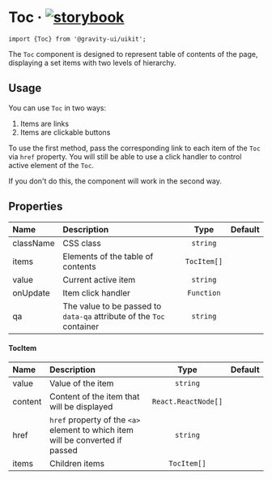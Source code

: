<!--GITHUB_BLOCK-->

# Toc &middot; [![storybook](https://img.shields.io/badge/Storybook-Toc-3bc935)](https://preview.gravity-ui.com/uikit/?path=/story/components-data-display-toc--default)

<!--/GITHUB_BLOCK-->

```tsx
import {Toc} from '@gravity-ui/uikit';
```

The `Toc` component is designed to represent table of contents of the page, displaying a set items with two levels of hierarchy.

## Usage

You can use `Toc` in two ways:

1. Items are links
2. Items are clickable buttons

To use the first method, pass the corresponding link to each item of the `Toc` via `href` property. You will still be able to use a click handler to control active element of the `Toc`.

If you don't do this, the component will work in the second way.

## Properties

| Name      | Description                                                          |    Type     | Default |
| :-------- | :------------------------------------------------------------------- | :---------: | :-----: |
| className | CSS class                                                            |  `string`   |         |
| items     | Elements of the table of contents                                    | `TocItem[]` |         |
| value     | Current active item                                                  |  `string`   |         |
| onUpdate  | Item click handler                                                   | `Function`  |         |
| qa        | The value to be passed to `data-qa` attribute of the `Toc` container |  `string`   |         |

#### TocItem

| Name    | Description                                                                    |        Type         | Default |
| :------ | :----------------------------------------------------------------------------- | :-----------------: | :-----: |
| value   | Value of the item                                                              |      `string`       |         |
| content | Content of the item that will be displayed                                     | `React.ReactNode[]` |         |
| href    | `href` property of the `<a>` element to which item will be converted if passed |      `string`       |         |
| items   | Children items                                                                 |     `TocItem[]`     |         |

